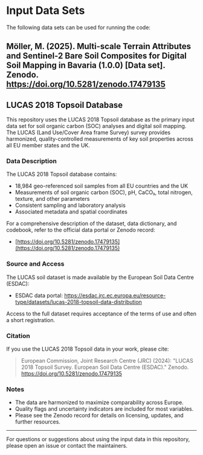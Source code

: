 # Input Data Sets
The following data sets can be used for running the code:

## Möller, M. (2025). Multi-scale Terrain Attributes and Sentinel-2 Bare Soil Composites for Digital Soil Mapping in Bavaria (1.0.0) [Data set]. Zenodo. https://doi.org/10.5281/zenodo.17479135

## LUCAS 2018 Topsoil Database

This repository uses the LUCAS 2018 Topsoil database as the primary input data set for soil organic carbon (SOC) analyses and digital soil mapping. The LUCAS (Land Use/Cover Area frame Survey) survey provides harmonized, quality-controlled measurements of key soil properties across all EU member states and the UK.

### Data Description

The LUCAS 2018 Topsoil database contains:

- 18,984 geo-referenced soil samples from all EU countries and the UK
- Measurements of soil organic carbon (SOC), pH, CaCO₃, total nitrogen, texture, and other parameters
- Consistent sampling and laboratory analysis
- Associated metadata and spatial coordinates

For a comprehensive description of the dataset, data dictionary, and codebook, refer to the official data portal or Zenodo record:
- [https://doi.org/10.5281/zenodo.17479135](https://doi.org/10.5281/zenodo.17479135)

### Source and Access

The LUCAS soil dataset is made available by the European Soil Data Centre (ESDAC):
- ESDAC data portal: https://esdac.jrc.ec.europa.eu/resource-type/datasets/lucas-2018-topsoil-data-distribution

Access to the full dataset requires acceptance of the terms of use and often a short registration.

### Citation

If you use the LUCAS 2018 Topsoil data in your work, please cite:

> European Commission, Joint Research Centre (JRC) (2024): "LUCAS 2018 Topsoil Survey. European Soil Data Centre (ESDAC)." Zenodo. https://doi.org/10.5281/zenodo.17479135

### Notes

- The data are harmonized to maximize comparability across Europe.
- Quality flags and uncertainty indicators are included for most variables.
- Please see the Zenodo record for details on licensing, updates, and further resources.

---
For questions or suggestions about using the input data in this repository, please open an issue or contact the maintainers.

